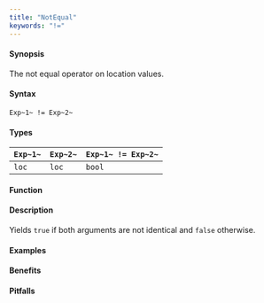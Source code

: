 ```yaml
---
title: "NotEqual"
keywords: "!="
---
```


#### Synopsis

The not equal operator on location values.

#### Syntax

`Exp~1~ != Exp~2~`

#### Types

| `Exp~1~` | `Exp~2~` | `Exp~1~ != Exp~2~`  |
| --- | --- | --- |
| `loc`     |  `loc`    | `bool`                |


#### Function

#### Description

Yields `true` if both arguments are not identical and `false` otherwise.

#### Examples

#### Benefits

#### Pitfalls


